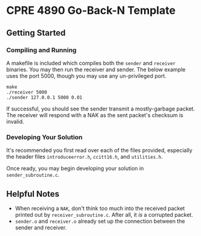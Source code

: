 # CPRE 4890 Go-Back-N Template

## Getting Started

### Compiling and Running

A makefile is included which compiles both the `sender` and `receiver` binaries. You may then run the receiver and sender. The below example uses the port 5000, though you may use any un-privileged port.

```shell
make
./receiver 5000
./sender 127.0.0.1 5000 0.01
```

If successful, you should see the sender transmit a mostly-garbage packet. The receiver will respond with a NAK as the sent packet's checksum is invalid.

### Developing Your Solution

It's recommended you first read over each of the files provided, especially the header files `introduceerror.h`, `ccitt16.h`, and `utilities.h`.

Once ready, you may begin developing your solution in `sender_subroutine.c`.

## Helpful Notes

- When receiving a `NAK`, don't think too much into the received packet printed out by `receiver_subroutine.c`. After all, it _is_ a corrupted packet.
- `sender.o` and `receiver.o` already set up the connection between the sender and receiver.
